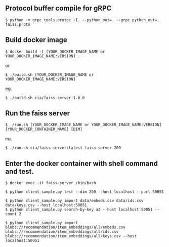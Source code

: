 
## Protocol buffer compile for gRPC
```
$ python -m grpc_tools.protoc -I. --python_out=. --grpc_python_out=. faiss.proto
```

## Build docker image
```
$ docker build -t [YOUR_DOCKER_IMAGE_NAME or YOUR_DOCKER_IMAGE_NAME:VERSION] .
```
or 
```
$ ./build.sh [YOUR_DOCKER_IMAGE_NAME or YOUR_DOCKER_IMAGE_NAME:VERSION]
```
eg.
```
$ ./build.sh cia/faiss-server:1.0.0
```

## Run the faiss server
```
$ ./run.sh [YOUR_DOCKER_IMAGE_NAME or YOUR_DOCKER_IMAGE_NAME:VERSION] [YOUR_DOCKER_CONTAINER_NAME] [DIM]
```
eg. 
```
$ ./run.sh cia/faiss-server:latest faiss-server 200
```



## Enter the docker container with shell command and test.
```
$ docker exec -it faiss-server /bin/bash
```
```
$ python client_sample.py test --dim 200 --host localhost --port 50051
```

```
$ python client_sample.py import data/embeds.csv data/ids.csv data/keys.csv --host localhost:50051
$ python client_sample.py search-by-key a2 --host localhost:50051 --count 2
```

```
$ python client_sample.py import blobs://recommendation/item_embeddings/all/embeds.csv blobs://recommendation/item_embeddings/all/ids.csv blobs://recommendation/item_embeddings/all/keys.csv --host localhost:50051
```